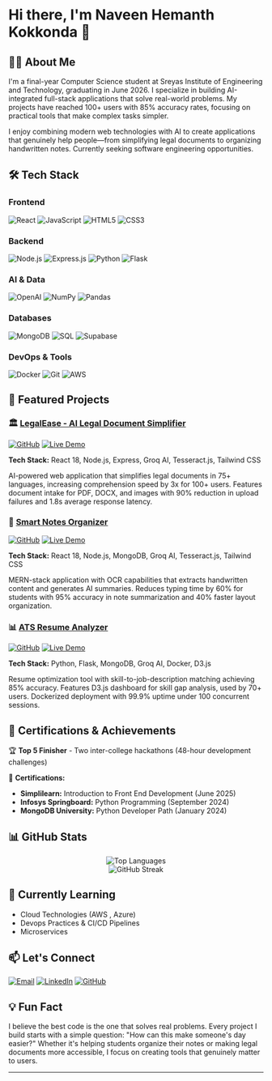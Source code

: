# Hi there, I'm Naveen Hemanth Kokkonda 👋

## 👨‍💻 About Me

I'm a final-year Computer Science student at Sreyas Institute of Engineering and Technology, graduating in June 2026. I specialize in building AI-integrated full-stack applications that solve real-world problems. My projects have reached 100+ users with 85% accuracy rates, focusing on practical tools that make complex tasks simpler.

I enjoy combining modern web technologies with AI to create applications that genuinely help people—from simplifying legal documents to organizing handwritten notes. Currently seeking software engineering opportunities.

## 🛠️ Tech Stack

### Frontend
![React](https://img.shields.io/badge/React-20232A?style=for-the-badge&logo=react&logoColor=61DAFB)
![JavaScript](https://img.shields.io/badge/JavaScript-F7DF1E?style=for-the-badge&logo=javascript&logoColor=black)
![HTML5](https://img.shields.io/badge/HTML5-E34F26?style=for-the-badge&logo=html5&logoColor=white)
![CSS3](https://img.shields.io/badge/CSS3-1572B6?style=for-the-badge&logo=css3&logoColor=white)

### Backend
![Node.js](https://img.shields.io/badge/Node.js-43853D?style=for-the-badge&logo=node.js&logoColor=white)
![Express.js](https://img.shields.io/badge/Express.js-404D59?style=for-the-badge)
![Python](https://img.shields.io/badge/Python-3776AB?style=for-the-badge&logo=python&logoColor=white)
![Flask](https://img.shields.io/badge/Flask-000000?style=for-the-badge&logo=flask&logoColor=white)

### AI & Data
![OpenAI](https://img.shields.io/badge/OpenAI-412991?style=for-the-badge&logo=openai&logoColor=white)
![NumPy](https://img.shields.io/badge/numpy-%23013243.svg?style=for-the-badge&logo=numpy&logoColor=white)
![Pandas](https://img.shields.io/badge/pandas-%23150458.svg?style=for-the-badge&logo=pandas&logoColor=white)

### Databases
![MongoDB](https://img.shields.io/badge/MongoDB-4EA94B?style=for-the-badge&logo=mongodb&logoColor=white)
![SQL](https://img.shields.io/badge/SQL-316192?style=for-the-badge&logo=postgresql&logoColor=white)
![Supabase](https://img.shields.io/badge/Supabase-3ECF8E?style=for-the-badge&logo=supabase&logoColor=white)

### DevOps & Tools
![Docker](https://img.shields.io/badge/Docker-2496ED?style=for-the-badge&logo=docker&logoColor=white)
![Git](https://img.shields.io/badge/Git-F05032?style=for-the-badge&logo=git&logoColor=white)
![AWS](https://img.shields.io/badge/AWS-232F3E?style=for-the-badge&logo=amazon-aws&logoColor=white)

## 🚀 Featured Projects

### 🏛️ [LegalEase - AI Legal Document Simplifier](https://legalease-frontend-ihrt.onrender.com/)
[![GitHub](https://img.shields.io/badge/GitHub-100000?style=for-the-badge&logo=github&logoColor=white)](https://github.com/hemanth090/LegalEase)
[![Live Demo](https://img.shields.io/badge/Live-Demo-brightgreen?style=for-the-badge)](https://legalease-frontend-ihrt.onrender.com/)

**Tech Stack:** React 18, Node.js, Express, Groq AI, Tesseract.js, Tailwind CSS

AI-powered web application that simplifies legal documents in 75+ languages, increasing comprehension speed by 3x for 100+ users. Features document intake for PDF, DOCX, and images with 90% reduction in upload failures and 1.8s average response latency.

### 📝 [Smart Notes Organizer](https://smart-note-organizer-1.onrender.com/)
[![GitHub](https://img.shields.io/badge/GitHub-100000?style=for-the-badge&logo=github&logoColor=white)](https://github.com/hemanth090/Smart_Note_Organizer)
[![Live Demo](https://img.shields.io/badge/Live-Demo-brightgreen?style=for-the-badge)](https://smart-note-organizer-1.onrender.com/)

**Tech Stack:** React 18, Node.js, MongoDB, Groq AI, Tesseract.js, Tailwind CSS

MERN-stack application with OCR capabilities that extracts handwritten content and generates AI summaries. Reduces typing time by 60% for students with 95% accuracy in note summarization and 40% faster layout organization.

### 📊 [ATS Resume Analyzer](https://ats-v3.onrender.com/)
[![GitHub](https://img.shields.io/badge/GitHub-100000?style=for-the-badge&logo=github&logoColor=white)](https://github.com/hemanth090/ATS-V3)
[![Live Demo](https://img.shields.io/badge/Live-Demo-brightgreen?style=for-the-badge)](https://ats-v3.onrender.com/)

**Tech Stack:** Python, Flask, MongoDB, Groq AI, Docker, D3.js

Resume optimization tool with skill-to-job-description matching achieving 85% accuracy. Features D3.js dashboard for skill gap analysis, used by 70+ users. Dockerized deployment with 99.9% uptime under 100 concurrent sessions.

## 📜 Certifications & Achievements

🏆 **Top 5 Finisher** - Two inter-college hackathons (48-hour development challenges)

📜 **Certifications:**
- **Simplilearn:** Introduction to Front End Development (June 2025)
- **Infosys Springboard:** Python Programming (September 2024)
- **MongoDB University:** Python Developer Path (January 2024)

## 📊 GitHub Stats


<div align="center">
  <img src="https://github-readme-stats.vercel.app/api/top-langs/?username=hemanth090&layout=compact&theme=radical&hide_border=true" alt="Top Languages" />
</div>

<div align="center">
  <img src="https://github-readme-streak-stats.herokuapp.com/?user=hemanth090&theme=radical&hide_border=true" alt="GitHub Streak" />
</div>

## 🌱 Currently Learning

- Cloud Technologies (AWS , Azure)
- Devops Practices & CI/CD Pipelines
- Microservices

## 📫 Let's Connect

[![Email](https://img.shields.io/badge/Email-D14836?style=for-the-badge&logo=gmail&logoColor=white)](mailto:naveenhemanth4@gmail.com)
[![LinkedIn](https://img.shields.io/badge/LinkedIn-0077B5?style=for-the-badge&logo=linkedin&logoColor=white)](https://www.linkedin.com/in/hemanthkokkonda/)
[![GitHub](https://img.shields.io/badge/GitHub-100000?style=for-the-badge&logo=github&logoColor=white)](https://github.com/hemanth090)


## 💡 Fun Fact

I believe the best code is the one that solves real problems. Every project I build starts with a simple question: "How can this make someone's day easier?" Whether it's helping students organize their notes or making legal documents more accessible, I focus on creating tools that genuinely matter to users.

---

